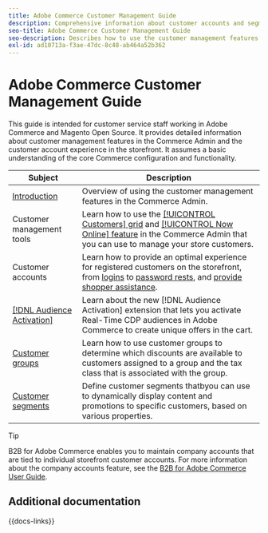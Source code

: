 ```yaml
---
title: Adobe Commerce Customer Management Guide
description: Comprehensive information about customer accounts and segments for Adobe Commerce and Magento Open Source administrators, including configuration.
seo-title: Adobe Commerce Customer Management Guide
seo-description: Describes how to use the customer management features in Adobe Commerce or Magento Open Source.
exl-id: ad10713a-f3ae-47dc-8c48-ab464a52b362
---
```


# Adobe Commerce Customer Management Guide

This guide is intended for customer service staff working in Adobe Commerce and Magento Open Source. It provides detailed information about customer management features in the Commerce Admin and the customer account experience in the storefront. It assumes a basic understanding of the core Commerce configuration and functionality.

| Subject | Description |
| ------- | ----------- |
| [Introduction](customers-introduction.md) | Overview of using the customer management features in the Commerce Admin.|
| Customer management tools| Learn how to use the [[!UICONTROL Customers] grid](customers-all.md) and [[!UICONTROL Now Online] feature](now-online.md) in the Commerce Admin that you can use to manage your store customers. |
| Customer accounts| Learn how to provide an optimal experience for registered customers on the storefront, from [logins](login-landing-page.md) to [password rests](password-reset.md), and [provide shopper assistance](login-as-customer.md). |
| [[!DNL Audience Activation]](audience-activation.md) | Learn about the new [!DNL Audience Activation] extension that lets you activate Real-Time CDP audiences in Adobe Commerce to create unique offers in the cart. |
| [Customer groups](customer-groups.md) | Learn how to use customer groups to determine which discounts are available to customers assigned to a group and the tax class that is associated with the group. |
| [Customer segments](customer-segments.md) | Define customer segments thatbyou can use to dynamically display content and promotions to specific customers, based on various properties. |

>[!TIP]
>
>B2B for Adobe Commerce enables you to maintain company accounts that are tied to individual storefront customer accounts. For more information about the company accounts feature, see the [B2B for Adobe Commerce User Guide](../b2b/account-companies.md).

## Additional documentation

{{docs-links}}
